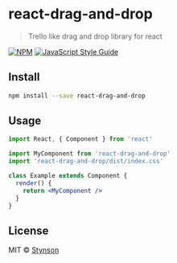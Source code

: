 # react-drag-and-drop

> Trello like drag and drop library for react

[![NPM](https://img.shields.io/npm/v/react-drag-and-drop.svg)](https://www.npmjs.com/package/react-drag-and-drop) [![JavaScript Style Guide](https://img.shields.io/badge/code_style-standard-brightgreen.svg)](https://standardjs.com)

## Install

```bash
npm install --save react-drag-and-drop
```

## Usage

```jsx
import React, { Component } from 'react'

import MyComponent from 'react-drag-and-drop'
import 'react-drag-and-drop/dist/index.css'

class Example extends Component {
  render() {
    return <MyComponent />
  }
}
```

## License

MIT © [Stynson](https://github.com/Stynson)
